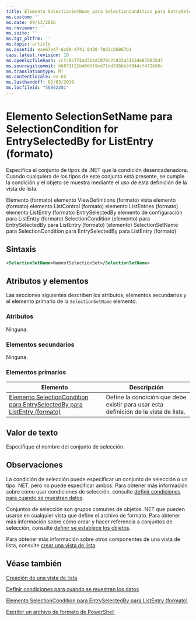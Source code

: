 ```yaml
---
title: Elemento SelectionSetName para SelectionCondition para EntrySelectedBy para ListEntry (formato) | Microsoft Docs
ms.custom: ''
ms.date: 09/13/2016
ms.reviewer: ''
ms.suite: ''
ms.tgt_pltfrm: ''
ms.topic: article
ms.assetid: eae67e47-6c60-4741-8430-78d2cb6067b1
caps.latest.revision: 10
ms.openlocfilehash: ccfc0b772ad3b2d1979c7c832a5153de870035d7
ms.sourcegitcommit: b6871f21bd666f9cd71dd336bb3f844cf472b56c
ms.translationtype: MT
ms.contentlocale: es-ES
ms.lasthandoff: 02/03/2019
ms.locfileid: "56862201"
---
```

# <a name="selectionsetname-element-for-selectioncondition-for-entryselectedby-for-listentry-format"></a>Elemento SelectionSetName para SelectionCondition for EntrySelectedBy for ListEntry (formato)

Especifica el conjunto de tipos de .NET que la condición desencadenadora. Cuando cualquiera de los tipos de este conjunto está presente, se cumple la condición y el objeto se muestra mediante el uso de esta definición de la vista de lista.

Elemento (formato) elemento ViewDefinitions (formato) vista elemento (formato) elemento ListControl (formato) elemento ListEntries (formato) elemento ListEntry (formato) EntrySelectedBy elemento de configuración para ListEntry (formato) SelectionCondition (elemento) para EntrySelectedBy para ListEntry (formato) (elemento) SelectionSetName para SelectionCondition para EntrySelectedBy para ListEntry (formato)

## <a name="syntax"></a>Sintaxis

```xml
<SelectionSetName>NameofSelectionSet</SelectionSetName>
```

## <a name="attributes-and-elements"></a>Atributos y elementos

Las secciones siguientes describen los atributos, elementos secundarios y el elemento primario de la `SelectionSetName` elemento.

### <a name="attributes"></a>Atributos

Ninguna.

### <a name="child-elements"></a>Elementos secundarios

Ninguna.

### <a name="parent-elements"></a>Elementos primarios

|Elemento|Descripción|
|-------------|-----------------|
|[Elemento SelectionCondition para EntrySelectedBy para ListEntry (formato)](./selectioncondition-element-for-entryselectedby-for-listcontrol-format.md)|Define la condición que debe existir para usar esta definición de la vista de lista.|

## <a name="text-value"></a>Valor de texto

Especifique el nombre del conjunto de selección.

## <a name="remarks"></a>Observaciones

La condición de selección puede especificar un conjunto de selección o un tipo. NET, pero no puede especificar ambos. Para obtener más información sobre cómo usar condiciones de selección, consulte [definir condiciones para cuando se muestran datos](./defining-conditions-for-displaying-data.md).

Conjuntos de selección son grupos comunes de objetos .NET que pueden usarse en cualquier vista que define el archivo de formato. Para obtener más información sobre cómo crear y hacer referencia a conjuntos de selección, consulte [definir se establece los objetos](./defining-selection-sets.md).

Para obtener más información sobre otros componentes de una vista de lista, consulte [crear una vista de lista](./creating-a-list-view.md).

## <a name="see-also"></a>Véase también

[Creación de una vista de lista](./creating-a-list-view.md)

[Definir condiciones para cuando se muestran los datos](./defining-conditions-for-displaying-data.md)

[Elemento SelectionCondition para EntrySelectedBy para ListEntry (formato)](./selectioncondition-element-for-entryselectedby-for-listcontrol-format.md)

[Escribir un archivo de formato de PowerShell](./writing-a-powershell-formatting-file.md)
